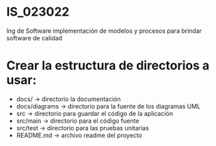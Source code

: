# IS_023022
Ing de Software implementación de modelos y procesos para brindar software de calidad

# Crear la estructura de directorios a usar:
  * docs/ -> directorio la documentación
  * docs/diagrams -> directorio para la fuente de los diagramas UML
  * src -> directorio para guardar el código de la aplicación
  * src/main -> directorio para el código fuente
  * src/test -> directorio para las pruebas unitarias
  * README.md -> archivo readme del proyecto
